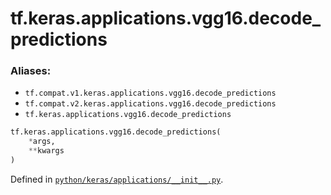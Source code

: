 <div itemscope itemtype="http://developers.google.com/ReferenceObject">
<meta itemprop="name" content="tf.keras.applications.vgg16.decode_predictions" />
<meta itemprop="path" content="Stable" />
</div>

# tf.keras.applications.vgg16.decode_predictions



### Aliases:

* `tf.compat.v1.keras.applications.vgg16.decode_predictions`
* `tf.compat.v2.keras.applications.vgg16.decode_predictions`
* `tf.keras.applications.vgg16.decode_predictions`

``` python
tf.keras.applications.vgg16.decode_predictions(
    *args,
    **kwargs
)
```



Defined in [`python/keras/applications/__init__.py`](/code/stable/tensorflow/python/keras/applications/__init__.py).

<!-- Placeholder for "Used in" -->
